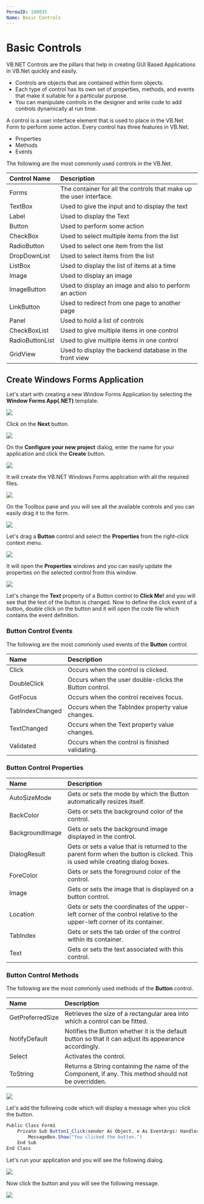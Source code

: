 ```yaml
---
PermaID: 100035
Name: Basic Controls
---
```


# Basic Controls

VB.NET Controls are the pillars that help in creating GUI Based Applications in VB.Net quickly and easily.

 - Controls are objects that are contained within form objects. 
 - Each type of control has its own set of properties, methods, and events that make it suitable for a particular purpose. 
 - You can manipulate controls in the designer and write code to add controls dynamically at run time.

A control is a user interface element that is used to place in the VB.Net Form to perform some action. Every control has three features in VB.Net.

 - Properties
 - Methods
 - Events

The following are the most commonly used controls in the VB.Net.

| Control Name     | Description                                                     |
| :----------------| :---------------------------------------------------------------|
| Forms            | The container for all the controls that make up the user interface. |
| TextBox          | Used to give the input and to display the text                  |
| Label            | Used to display the Text                                        |
| Button           | Used to perform some action                                     |
| CheckBox         | Used to select multiple items from the list                     |
| RadioButton      | Used to select one item from the list                           |
| DropDownList     | Used to select items from the list                              |
| ListBox          | Used to display the list of items at a time                     |
| Image            | Used to display an image                                        |
| ImageButton      | Used to display an image and also to perform an action          |
| LinkButton       | Used to redirect from one page to another page                  |
| Panel            | Used to hold a list of controls                                 |
| CheckBoxList     | Used to give multiple items in one control                      |
| RadioButtonList  | Used to give multiple items in one control                      |
| GridView         | Used to display the backend database in the front view          |

## Create Windows Forms Application

Let's start with creating a new Window Forms Application by selecting the **Window Forms App(.NET)** template.

<img src="images/winforms-1.png">

Click on the **Next** button.

<img src="images/winforms-2.png">

On the **Configure your new project** dialog, enter the name for your application and click the **Create** button.

<img src="images/winforms-3.png">

It will create the VB.NET Windows Forms application with all the required files.

<img src="images/winforms-4.png">

On the Toolbox pane and you will see all the available controls and you can easily drag it to the form.

<img src="images/winforms-5.png">

Let's drag a **Button** control and select the **Properties** from the right-click context menu.
 
<img src="images/winforms-6.png">

It will open the **Properties** windows and you can easily update the properties on the selected control from this window.

<img src="images/winforms-7.png">

Let's change the **Text** property of a Button control to **Click Me!** and you will see that the text of the button is changed. Now to define the click event of a button, double click on the button and it will open the code file which contains the event definition.

### Button Control Events 

The following are the most commonly used events of the **Button** control.

| Name                     | Description                                                                  |
| :------------------------| :----------------------------------------------------------------------------|
| Click                    | Occurs when the control is clicked.                                          |
| DoubleClick              | Occurs when the user double-clicks the Button control.                       |
| GotFocus                 | Occurs when the control receives focus.                                      |
| TabIndexChanged          | Occurs when the TabIndex property value changes.                             |
| TextChanged              | Occurs when the Text property value changes.                                 |
| Validated                | Occurs when the control is finished validating.                              |

### Button Control Properties

| Name                     | Description                                                                  |
| :------------------------| :----------------------------------------------------------------------------|
| AutoSizeMode             | Gets or sets the mode by which the Button automatically resizes itself.      |
| BackColor                | Gets or sets the background color of the control.                            |
| BackgroundImage          | Gets or sets the background image displayed in the control.                  |
| DialogResult             | Gets or sets a value that is returned to the parent form when the button is clicked. This is used while creating dialog boxes. |
| ForeColor                | Gets or sets the foreground color of the control.                            |
| Image                    | Gets or sets the image that is displayed on a button control.                |
| Location                 | Gets or sets the coordinates of the upper-left corner of the control relative to the upper-left corner of its container. |
| TabIndex                 | Gets or sets the tab order of the control within its container.              |
| Text                     | Gets or sets the text associated with this control.                          |

### Button Control Methods

The following are the most commonly used methods of the **Button** control.

| Name                     | Description                                                                  |
| :------------------------| :----------------------------------------------------------------------------|
| GetPreferredSize         | Retrieves the size of a rectangular area into which a control can be fitted. |
| NotifyDefault            | Notifies the Button whether it is the default button so that it can adjust its appearance accordingly. |
| Select                   | Activates the control.                                                       |
| ToString                 | Returns a String containing the name of the Component, if any. This method should not be overridden. |


<img src="images/winforms-8.png">

Let's add the following code which will display a message when you click the button.

```csharp
Public Class Form1
    Private Sub Button1_Click(sender As Object, e As EventArgs) Handles Button1.Click
        MessageBox.Show("You clicked the button.")
    End Sub
End Class
```

Let's run your application and you will see the following dialog.

<img src="images/winforms-9.png">

Now click the button and you will see the following message.

<img src="images/winforms-10.png">

